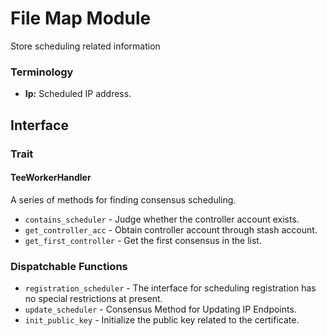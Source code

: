 # File Map Module

Store scheduling related information

### Terminology

* **Ip:** Scheduled IP address.


## Interface
### Trait
#### TeeWorkerHandler

A series of methods for finding consensus scheduling.
 * `contains_scheduler` - Judge whether the controller account exists.
 * `get_controller_acc` - Obtain controller account through stash account.
 * `get_first_controller` - Get the first consensus in the list.
### Dispatchable Functions

* `registration_scheduler` - The interface for scheduling registration has no special restrictions at present.
* `update_scheduler` - Consensus Method for Updating IP Endpoints.
* `init_public_key` - Initialize the public key related to the certificate.
